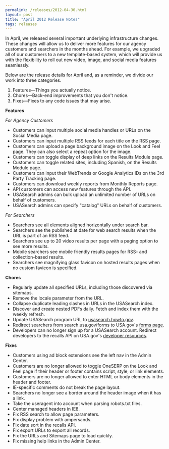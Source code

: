 ```yaml
---
permalink: /releases/2012-04-30.html
layout: post
title: "April 2012 Release Notes"
tags: releases 
---
```

<p>In April, we released several important underlying infrastructure changes. These changes will allow us to deliver more features for our agency customers and searchers in the months ahead. For example, we upgraded all of our customers to a new template-based system, which will provide us with the flexibility to roll out new video, image, and social media features seamlessly.</p>
<p>Below are the release details for April and, as a reminder, we divide our work into three categories.</p>
<ol><li>Features—Things you actually notice.</li>
<li>Chores—Back-end improvements that you don't notice.</li>
<li>Fixes—Fixes to any code issues that may arise.</li>
</ol><p><strong>Features</strong></p>
<p><em>For Agency Customers</em></p>
<ul><li>Customers can input multiple social media handles or URLs on the Social Media page.</li>
<li>Customers can input multiple RSS feeds for each title on the RSS page.</li>
<li>Customers can upload a page background image on the Look and Feel page. They can also select a repeat option for the image.</li>
<li>Customers can toggle display of deep links on the Results Module page.</li>
<li>Customers can toggle related sites, including Spanish, on the Results Module page.</li>
<li>Customers can input their WebTrends or Google Analytics IDs on the 3rd Party Tracking page.</li>
<li>Customers can download weekly reports from Monthly Reports page.</li>
<li>API customers can access new features through the API.</li>
<li>USASearch admins can bulk upload an unlimited number of URLs on behalf of customers.</li>
<li>USASearch admins can specify "catalog" URLs on behalf of customers.</li>
</ul><p><em>For Searchers</em></p>
<ul><li>Searchers see all elements aligned horizontally under search bar.</li>
<li>Searchers see the published at date for web search results when the URL is part of an RSS feed.</li>
<li>Searchers see up to 20 video results per page with a paging option to see more results.</li>
<li>Mobile searchers see mobile friendly results pages for RSS- and collection-based results.</li>
<li>Searchers see magnifying glass favicon on hosted results pages when no custom favicon is specified.</li>
</ul><p><strong>Chores</strong></p>
<ul><li>Regularly update all specified URLs, including those discovered via sitemaps.</li>
<li>Remove the locale parameter from the URL.</li>
<li>Collapse duplicate leading slashes in URLs in the USASearch index.</li>
<li>Discover and create nested PDFs daily. Fetch and index them with the weekly refresh.</li>
<li>Update USASearch program URL to <a href="http://usasearch.howto.gov">usasearch.howto.gov</a>.</li>
<li>Redirect searchers from search.usa.gov/forms to USA.gov's <a href="http://www.usa.gov/Topics/Reference-Shelf/forms.shtml">forms page</a>.</li>
<li>Developers can no longer sign up for a USASearch account. Redirect developers to the recalls API on USA.gov's <a href="http://www.usa.gov/About/developer-resources/developers.shtml">developer resources</a>.</li>
</ul><p><strong>Fixes</strong></p>
<ul><li>Customers using ad block extensions see the left nav in the Admin Center.</li>
<li>Customers are no longer allowed to toggle OneSERP on the Look and Feel page if their header or footer contains script, style, or link elements.</li>
<li>Customers are no longer allowed to enter HTML or body elements in the header and footer.</li>
<li>IE-specific comments do not break the page layout.</li>
<li>Searchers no longer see a border around the header image when it has a link.</li>
<li>Take the useragent into account when parsing robots.txt files.</li>
<li>Center managed headers in IE8.</li>
<li>Fix RSS search to allow page parameters.</li>
<li>Fix display problem with ampersands.</li>
<li>Fix date sort in the recalls API.</li>
<li>Fix export URLs to export all records.</li>
<li>Fix the URLs and Sitemaps page to load quickly.</li>
<li>Fix missing help links in the Admin Center.</li>
</ul>
